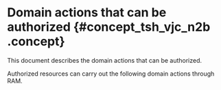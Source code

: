 # Domain actions that can be authorized {#concept_tsh_vjc_n2b .concept}

This document describes the domain actions that can be authorized.

Authorized resources can carry out the following domain actions through RAM.

